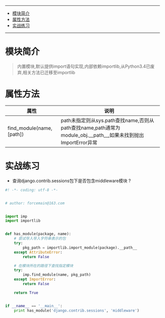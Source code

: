 

----

* [模块简介](#模块简介)
* [属性方法](#属性方法)
* [实战练习](#实战练习)

----

# 模块简介

> 内置模块,默认提供import语句实现,内部依赖importlib,从Python3.4已废弃,相关方法已迁移至importlib

# 属性方法

| 属性                      | 说明                                                         |
| ------------------------- | ------------------------------------------------------------ |
| find_module(name, [path]) | path未指定则从sys.path查找name,否则从path查找name,path通常为module_obj.\_\_path\_\_,如果未找到抛出ImportError异常 |



# 实战练习

* 查询django.contrib.sessions包下是否包含middleware模块 ?

```python
#! -*- coding: utf-8 -*-


# author: forcemain@163.com


import imp
import importlib


def has_module(package, name):
    # 尝试导入导入字符串表示的包
    try:
        pkg_path = importlib.import_module(package).__path__
    except AttributeError:
        return False

    # 在模块所在的路径下查找指定模块
    try:
        imp.find_module(name, pkg_path)
    except ImportError:
        return False

    return True


if __name__ == '__main__':
    print has_module('django.contrib.sessions', 'middleware')
```

